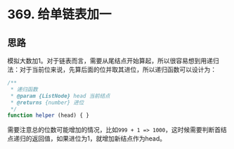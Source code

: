 # 369. 给单链表加一

## 思路

模拟大数加1。对于链表而言，需要从尾结点开始算起，所以很容易想到用递归法：对于当前位来说，先算后面的位并取其进位，所以递归函数可以设计为：

```js
/**
 * 递归函数
 * @param {ListNode} head 当前结点
 * @returns {number} 进位
 */
function helper (head) { }
```

需要注意总的位数可能增加的情况，比如`999 + 1 => 1000`，这时候需要判断首结点递归的返回值，如果进位为1，就增加新结点作为head。
